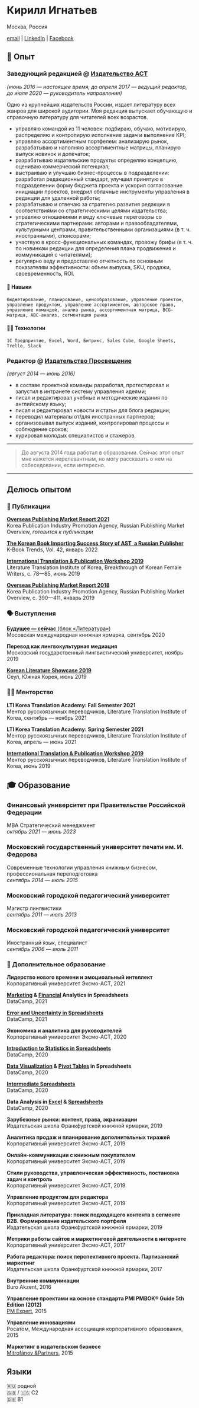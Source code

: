 # Кирилл Игнатьев

Москва, Россия

[email](mailto:kvignatyev@gmail.com) | [LinkedIn](https://www.linkedin.com/in/kirill-ignatyev/) | [Facebook](https://www.facebook.com/kirill.ignatiev)

[//]: # (## Обо мне)

## 👔 Опыт

### **Заведующий редакцией** @ [Издательство АСТ](https://www.ast.ru)
*(июнь 2016 — настоящее время, до апреля 2017 — ведущий редактор, до июля 2020 — руководитель направления)*

Одно из крупнейших издательств России, издает литературу всех жанров для широкой аудитории. Моя редакция выпускает обучающую и справочную литературу для читателей всех возрастов.

* управляю командой из 11 человек: подбираю, обучаю, мотивирую, распределяю и контролирую исполнение задач и выполнение KPI;
* управляю ассортиментным портфелем: анализирую рынок, разрабатываю и наполняю ассортиментные матрицы, планирую выпуск новинок и допечаток;
* разрабатываю издательские продукты: определяю концепцию, оцениваю коммерческий потенциал;
* выстраиваю и улучшаю бизнес-процессы в подразделении: разработал редакционный стандарт, улучшил принятую в подразделении форму бюджета проекта и ускорил согласование инициации проектов, внедрил облачные инструменты управления в редакции для удаленной работы;
* разрабатываю и отвечаю за стратегию развития редакции в соответствиями со стратегическими целями издательства;
* управляю отношениями и веду ключевые переговоры со стратегическими партнерами: авторами и правообладателями, культурными центрами, правительственными организациями (в т. ч. иностранными), спонсорами;
* участвую в кросс-функциональных командах, провожу брифы (в т. ч. по новинкам редакции для определения плана продвижения и коммуникаций с читателями);
* регулярно веду и предоставляю отчетность по основным показателям эффективности: объем выпуска, SKU, продажи, своевременность, ROI.

#### 🤹 Навыки

`бюджетирование, планирование, ценообразование, управление проектом, управление продуктом, управление ассортиментом, авторское право, управление командой, анализ рынка, ассортиментная матрица, BCG-матрица, ABC-анализ, сегментация рынка`

#### 👨‍💻 Технологии

`1С Предприятие, Excel, Word, Битрикс, Sales Cube, Google Sheets, Trello, Slack`

### **Редактор** @ [Издательство Просвещение](https://www.prosv.ru)
*(август 2014 — июнь 2016)*

* в составе проектной команды разработал, протестировал и запустил в интранете систему управления идеями;
* писал и редактировал учебные и методические издания по английскому языку;
* писал и редактировал новости и статьи для блога редакции;
* переводил материалы от/для иностранных партнеров;
* организовывал выпуск изданий, контролировал процессы и соблюдение сроков;
* курировал молодых специалистов и стажеров.

___
> До августа 2014 года работал в образовании. Сейчас этот опыт мне кажется нерелевантным, но могу рассказать о нем на собеседовании, если интересно.
___

## Делюсь опытом

### 📰 Публикации

[**Overseas Publishing Market Report 2021**](about:blank)  
Korea Publication Industry Promotion Agency, Russian Publishing Market Overview, *готовится к публикации*

[**The Korean Book Importing Success Story of AST, a Russian Publisher**](https://www.kbook-eng.or.kr/sub/trend.php?ptype=view&idx=902&page=&code=trend&total_searchkey=Play)  
K-Book Trends, Vol. 42, январь 2022

[**International Translation & Publication Workshop 2019**](https://www.google.com/url?sa=t&rct=j&q=&esrc=s&source=web&cd=&ved=2ahUKEwiwnq3bls31AhWOLewKHanHDCUQFnoECAUQAQ&url=https%3A%2F%2Fwww.ltikorea.or.kr%2FfileDownloadCont.do%3FbbsIdx%3D9372&usg=AOvVaw1pioJG1fulRsCZohpEOsZf)  
Literature Translation Institute of Korea, Breakthrough of Korean Female Writers, с. 78—85, июнь 2019

[**Overseas Publishing Market Report 2018**](https://www.kpipa.or.kr/info/studyrepotView.do?board_id=51&article_id=85450&pageInfo.page=&search_cond=&search_text=2018&list_no=3)  
Korea Publication Industry Promotion Agency, Russian Publishing Market Overview, с. 390—411, январь 2019

### 🗣️ Выступления

[**Будущее — сейчас** (блок «Литература»)](https://www.mibf.info/kr)  
Мосовская международная книжная ярмарка, сентябрь 2020

**Перевод как лингвокультурная медиация**  
Московский государственный лингвистический университет, ноябрь 2019

[**Korean Literature Showcase 2019**](https://www.ltikorea.or.kr/en/pages/event/eventView.do?eventIdx=4736)  
Сеул, Южная Корея, июнь 2019

### 👨‍🏫 Менторство

**LTI Korea Translation Academy: Fall Semester 2021**  
Ментор русскоязычных переводчиков, Literature Translation Institute of Korea, сентябрь — ноябрь 2021

**LTI Korea Translation Academy: Spring Semester 2021**  
Ментор русскоязычных переводчиков, Literature Translation Institute of Korea, апрель — июнь 2021

[**International Translation & Publication Workshop 2019**](https://www.google.com/url?sa=t&rct=j&q=&esrc=s&source=web&cd=&ved=2ahUKEwiwnq3bls31AhWOLewKHanHDCUQFnoECAUQAQ&url=https%3A%2F%2Fwww.ltikorea.or.kr%2FfileDownloadCont.do%3FbbsIdx%3D9372&usg=AOvVaw1pioJG1fulRsCZohpEOsZf)  
Ментор русскоязычных переводчиков, Literature Translation Institute of Korea, июнь 2019

## 🎓 Образование

### Финансовый университет при Правительстве Российской Федерации
MBA Стратегический менеджмент  
*октябрь 2021 — июнь 2023*

### Московский государственный университет печати им. И. Федорова 
Современные технологии управления книжным бизнесом, профессиональная переподготовка  
*сентябрь 2014 — июль 2015*

### Московский городской педагогический университет
Магистр лингвистики  
*сентябрь 2011 — июль 2013*

### Московский городской педагогический университет
Иностранный язык, специалист  
*сентябрь 2006 — июль 2011*

### 🧮 Дополнительное образование

**Лидерство нового времени и эмоциоальный интеллект**  
Корпоративный университет Эксмо-АСТ, 2021

**[Marketing](https://www.datacamp.com/statement-of-accomplishment/course/df9ba0aa8de7a0cc5716849c771c0f4df9986695) & [Financial](https://www.datacamp.com/statement-of-accomplishment/course/a3a097df932f16fba478f04dcfd2438e7c50b177) Analytics in Spreadsheets**  
DataCamp, 2021

**[Error and Uncertainty in Spreadsheets](https://www.datacamp.com/statement-of-accomplishment/course/f7d9089499d00990f9040e938e607352baa4e90b)**  
DataCamp, 2021

**Экономика и аналитика для руководителей**  
Корпоративный университет Эксмо-АСТ, 2020

**[Introduction to Statistics in Spreadsheets](https://www.datacamp.com/statement-of-accomplishment/course/5c4eb7f2edb27a3bbca9626e401314439336a4af)**  
DataCamp, 2020

**[Data Visualization](https://www.datacamp.com/statement-of-accomplishment/course/fac6c5de2e1c0330de836e55328b28df19420793) & [Pivot Tables](https://www.datacamp.com/statement-of-accomplishment/course/59500e9984f23d02c247ab250b3481ca67a620f5) in Spreadsheets**  
DataCamp, 2020

**[Intermediate Spreadsheets](https://www.datacamp.com/statement-of-accomplishment/course/ec82c46d34462a8c0de49a4562947c24b1df3447)**  
DataCamp, 2020

**Data Analysis in [Excel](https://www.datacamp.com/statement-of-accomplishment/course/af18f296abb33bc69e86f1dc7ac8f14bd69b4ba6) & [Spreadsheets](https://www.datacamp.com/statement-of-accomplishment/course/8fb7140e60dcfe16e8f80c62d302478afd512f11)**  
DataCamp, 2020

**Зарубежные рынки: контент, права, экранизации**  
Издательская школа Франкфуртской книжной ярмарки, 2019

**Аналитика продаж и планирование дополнительных тиражей**  
Корпоративный университет Эксмо-АСТ, 2019

**Онлайн-коммуникации с книжным покупателем**  
Корпоративный университет Эксмо-АСТ, 2019

**Стили руководства, управленческая эффективность, постановка задач и контроль**  
Корпоративный университет Эксмо-АСТ, 2019

**Управление продуктом для редактора**  
Корпоративный университет Эксмо-АСТ, 2019

**Прикладная литература: поиск подходящего контента в сегменте В2В. Формирование издательского портфеля**  
Издательская школа Франкфуртской книжной ярмарки, 2019

**Метрики работы сайтов и маркетинговой деятельности в интернете**  
Корпоративный университет Эксмо-АСТ, 2017

**Работа редактора: поиск перспективного проекта. Партизанский маркетинг**  
Издательская школа Франкфуртской книжной ярмарки, 2017

**Внутренние коммуникации**  
Buro Akzent, 2016

**Управление проектами на основе стандарта PMI PMBOK® Guide 5th Edition (2012)**  
[PM Expert](https://pm.expert), 2015

**Управление инновациями**  
Росатом, Международная ассоциация корпоративного образования, 2015

**Маркетинг в издательском бизнесе**  
[Mitrofánov &Partners](https://www.mitrofanovpartners.com), 2015

## Языки

🇷🇺 родной  
🇬🇧 / 🇺🇸 C2  
🇩🇪 B1
